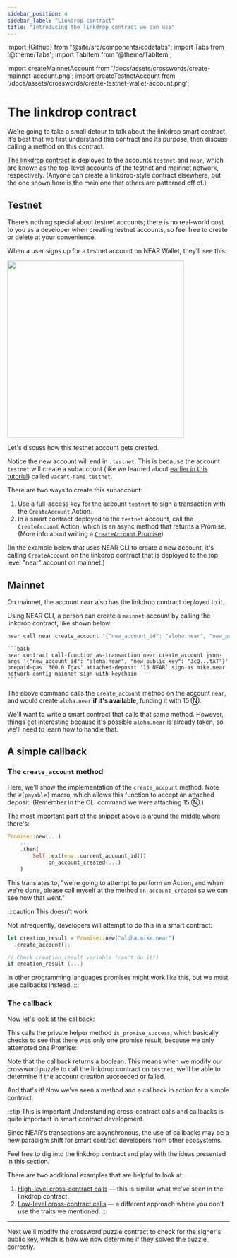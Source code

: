 ```yaml
---
sidebar_position: 4
sidebar_label: "Linkdrop contract"
title: "Introducing the linkdrop contract we can use"
---
```

import {Github} from "@site/src/components/codetabs";
import Tabs from '@theme/Tabs';
import TabItem from '@theme/TabItem';

import createMainnetAccount from '/docs/assets/crosswords/create-mainnet-account.png';
import createTestnetAccount from '/docs/assets/crosswords/create-testnet-wallet-account.png';

# The linkdrop contract

We're going to take a small detour to talk about the linkdrop smart contract.  It's best that we first understand this contract and its purpose, then discuss calling a method on this contract.

[The linkdrop contract](https://github.com/near/near-linkdrop) is deployed to the accounts `testnet` and `near`, which are known as the top-level accounts of the testnet and mainnet network, respectively. (Anyone can create a linkdrop-style contract elsewhere, but the one shown here is the main one that others are patterned off of.)

## Testnet

There’s nothing special about testnet accounts; there is no real-world cost to you as a developer when creating testnet accounts, so feel free to create or delete at your convenience.

When a user signs up for a testnet account on NEAR Wallet, they'll see this:

<img src={createTestnetAccount} width="400" />

Let's discuss how this testnet account gets created.

Notice the new account will end in `.testnet`. This is because the account `testnet` will create a subaccount (like we learned about [earlier in this tutorial](../01-basics/02-add-functions-call.md#create-a-subaccount)) called `vacant-name.testnet`.

There are two ways to create this subaccount:

1. Use a full-access key for the account `testnet` to sign a transaction with the `CreateAccount` Action.
2. In a smart contract deployed to the `testnet` account, call the `CreateAccount` Action, which is an async method that returns a Promise. (More info about writing a [`CreateAccount` Promise](../../../smart-contracts/anatomy/actions.md#create-a-sub-account))

(In the example below that uses NEAR CLI to create a new account, it's calling `CreateAccount` on the linkdrop contract that is deployed to the top level "near" account on mainnet.)


## Mainnet

On mainnet, the account `near` also has the linkdrop contract deployed to it.

Using NEAR CLI, a person can create a `mainnet` account by calling the linkdrop contract, like shown below:

<Tabs groupId="cli-tabs">
  <TabItem value="short" label="Short">

  ```bash
  near call near create_account '{"new_account_id": "aloha.near", "new_public_key": "3cQ...tAT"}' --gas 300000000000000 --deposit 15 --accountId mike.near --networkId mainnet
  ```
  </TabItem>

  <TabItem value="full" label="Full">

    ```bash
    near contract call-function as-transaction near create_account json-args '{"new_account_id": "aloha.near", "new_public_key": "3cQ...tAT"}' prepaid-gas '300.0 Tgas' attached-deposit '15 NEAR' sign-as mike.near network-config mainnet sign-with-keychain
    ```
  </TabItem>
</Tabs>

The above command calls the `create_account` method on the account `near`, and would create `aloha.near` **if it's available**, funding it with 15 Ⓝ.

We'll want to write a smart contract that calls that same method. However, things get interesting because it's possible `aloha.near` is already taken, so we'll need to learn how to handle that.

## A simple callback

### The `create_account` method

Here, we'll show the implementation of the `create_account` method. Note the `#[payable]` macro, which allows this function to accept an attached deposit. (Remember in the CLI command we were attaching 15 Ⓝ.)

<Github language="rust" start="128" end="152" url="https://github.com/near/near-linkdrop/blob/master/src/lib.rs" />

The most important part of the snippet above is around the middle where there's:

```rust
Promise::new(...)
    ...
    .then(
        Self::ext(env::current_account_id())
            .on_account_created(...)
    )
```

This translates to, "we're going to attempt to perform an Action, and when we're done, please call myself at the method `on_account_created` so we can see how that went."

:::caution This doesn't work

Not infrequently, developers will attempt to do this in a smart contract:

```rust
let creation_result = Promise::new("aloha.mike.near")
  .create_account();

// Check creation_result variable (can't do it!)
if creation_result {...}

```

In other programming languages promises might work like this, but we must use callbacks instead.
:::

### The callback

Now let's look at the callback:

<Github language="rust" start="199" end="212" url="https://github.com/near/near-linkdrop/blob/master/src/lib.rs" />

This calls the private helper method `is_promise_success`, which basically checks to see that there was only one promise result, because we only attempted one Promise:

<Github language="rust" start="35" end="45" url="https://github.com/near/near-linkdrop/blob/master/src/lib.rs" />

Note that the callback returns a boolean. This means when we modify our crossword puzzle to call the linkdrop contract on `testnet`, we'll be able to determine if the account creation succeeded or failed.

And that's it! Now we've seen a method and a callback in action for a simple contract.

:::tip This is important
Understanding cross-contract calls and callbacks is quite important in smart contract development.

Since NEAR's transactions are asynchronous, the use of callbacks may be a new paradigm shift for smart contract developers from other ecosystems.

Feel free to dig into the linkdrop contract and play with the ideas presented in this section.

There are two additional examples that are helpful to look at:
1. [High-level cross-contract calls](https://github.com/near/near-sdk-rs/blob/master/examples/cross-contract-calls/high-level/src/lib.rs) — this is similar what we've seen in the linkdrop contract.
2. [Low-level cross-contract calls](https://github.com/near/near-sdk-rs/blob/master/examples/cross-contract-calls/low-level/src/lib.rs) — a different approach where you don't use the traits we mentioned.
:::

---

Next we'll modify the crossword puzzle contract to check for the signer's public key, which is how we now determine if they solved the puzzle correctly.
